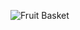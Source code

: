 ![Fruit Basket](https://user-images.githubusercontent.com/64013627/115797544-da90fe00-a3dc-11eb-9ce4-35fbcea65ebe.png)
